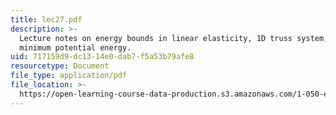 ```yaml
---
title: lec27.pdf
description: >-
  Lecture notes on energy bounds in linear elasticity, 1D truss system, and
  minimum potential energy.
uid: 717159d9-dc13-14e0-dab7-f5a53b79afe8
resourcetype: Document
file_type: application/pdf
file_location: >-
  https://open-learning-course-data-production.s3.amazonaws.com/1-050-engineering-mechanics-i-fall-2007/717159d9dc1314e0dab7f5a53b79afe8_lec27.pdf
---
```

